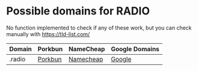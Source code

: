 # Possible domains for RADIO

No function implemented to check if any of these work, but you can check manually with https://tld-list.com/

| Domain | Porkbun | NameCheap | Google Domains |
|---|---|---|---|
| .radio | [Porkbun](https://porkbun.com/checkout/search?prb=e814663da1&tlds=&idnLanguage=&search=search&q=.radio) | [Namecheap](https://www.namecheap.com/domains/registration/results/?domain=.radio) | [Google](https://domains.google.com/registrar/search?searchTerm=.radio) |

